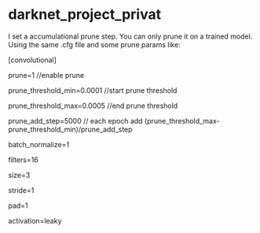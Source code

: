 # darknet_project_privat

I set a accumulational prune step. You can only prune it on a trained model. Using the same .cfg file and some prune params like:

[convolutional]

prune=1  //enable prune

prune_threshold_min=0.0001  //start prune threshold

prune_threshold_max=0.0005  //end prune threshold

prune_add_step=5000 // each epoch add (prune_threshold_max-prune_threshold_min)/prune_add_step

batch_normalize=1

filters=16

size=3

stride=1

pad=1

activation=leaky

